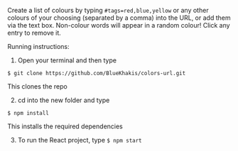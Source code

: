 Create a list of colours by typing `#tags=red,blue,yellow` or any other colours of your choosing (separated by a comma) into the URL, or add them via the text box. Non-colour words will appear in a random colour! Click any entry to remove it.

Running instructions:

1. Open your terminal and then type

`$ git clone https://github.com/BlueKhakis/colors-url.git`

This clones the repo

2. cd into the new folder and type

`$ npm install`

This installs the required dependencies

3. To run the React project, type
   `$ npm start`
